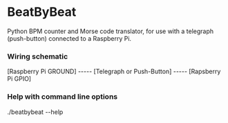 # BeatByBeat

Python BPM counter and Morse code translator, for use with a telegraph (push-button) connected to a Raspberry Pi.

### Wiring schematic

[Raspberry Pi GROUND] ----- [Telegraph or Push-Button] ----- [Rapsberry Pi GPIO]

### Help with command line options

./beatbybeat --help